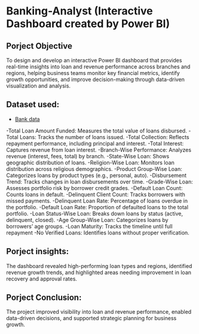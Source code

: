 # Banking-Analyst (Interactive Dashboard created by Power BI)
## Porject Objective
To design and develop an interactive Power BI dashboard that provides real-time insights into loan and revenue performance across branches and regions, helping business teams monitor key financial metrics, identify growth opportunities, and improve decision-making through data-driven visualization and analysis.
## Dataset used:
- <a href = "https://github.com/Yellesh77/Banking-Analyst/blob/830995eea478cd1db6cb61d7d8ab9c4af2ecd53b/Bank%20Data%20Analystics%20Data.xlsx"> Bank data </a>


-Total Loan Amount Funded: Measures the total value of loans disbursed.
-Total Loans: Tracks the number of loans issued.
-Total Collection: Reflects repayment performance, including principal and interest.
-Total Interest: Captures revenue from loan interest.
-Branch-Wise Performance: Analyzes revenue (interest, fees, total) by branch.
-State-Wise Loan: Shows geographic distribution of loans.
-Religion-Wise Loan: Monitors loan distribution across religious demographics.
-Product Group-Wise Loan: Categorizes loans by product types (e.g., personal, auto).
-Disbursement Trend: Tracks changes in loan disbursements over time.
-Grade-Wise Loan: Assesses portfolio risk by borrower credit grades.
-Default Loan Count: Counts loans in default.
-Delinquent Client Count: Tracks borrowers with missed payments.
-Delinquent Loan Rate: Percentage of loans overdue in the portfolio.
-Default Loan Rate: Proportion of defaulted loans to the total portfolio.
-Loan Status-Wise Loan: Breaks down loans by status (active, delinquent, closed).
-Age Group-Wise Loan: Categorizes loans by borrowers’ age groups.
-Loan Maturity: Tracks the timeline until full repayment 
-No Verified Loans: Identifies loans without proper verification.

## Porject insights:
The dashboard revealed high-performing loan types and regions, identified revenue growth trends, and highlighted areas needing improvement in loan recovery and approval rates.

## Porject Conclusion:
The project improved visibility into loan and revenue performance, enabled data-driven decisions, and supported strategic planning for business growth.
